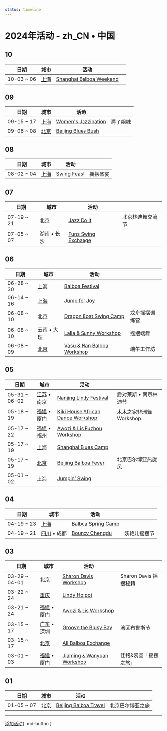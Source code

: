 ```yaml
---
status: timeline
---
```


# 2024年活动 - zh_CN • 中国

## 10

| 日期 | 城市 | 活动 | |
| --- | --- | --- | --- |
| 10-03 ~ 06 | [上海](Shanghai.md) | [Shanghai Balboa Weekend](shanghai-balboa-weekend.md) |  |

## 09

| 日期 | 城市 | 活动 | |
| --- | --- | --- | --- |
| 09-15 ~ 17 | [上海](Shanghai.md) | [Women's Jazzination](womens-jazzination.md) | 爵了姐妹 |
| 09-06 ~ 08 | [北京](Beijing.md) | [Beijing Blues Bush](beijing-blues-bush.md) |  |

## 08

| 日期 | 城市 | 活动 | |
| --- | --- | --- | --- |
| 08-02 ~ 04 | [上海](Shanghai.md) | [Swing Feast](swing-feast.md) | 摇摆盛宴 |

## 07

| 日期 | 城市 | 活动 | |
| --- | --- | --- | --- |
| 07-19 ~ 21 | [北京](Beijing.md) | [Jazz Do It](jazz-do-it.md) | 北京林迪舞交流节 |
| 07-05 ~ 07 | [湖南](Hunan.md) • 长沙 | [Funs Swing Exchange](funs-swing-exchange.md) |  |

## 06

| 日期 | 城市 | 活动 | |
| --- | --- | --- | --- |
| 06-28 ~ 30 | [上海](Shanghai.md) | [Balboa Festival](balboa-festival.md) |  |
| 06-14 ~ 16 | [上海](Shanghai.md) | [Jump for Joy](jump-for-joy.md) |  |
| 06-08 ~ 10 | [北京](Beijing.md) | [Dragon Boat Swing Camp](dragon-boat-swing-camp.md) | 龙舟摇摆训练营 |
| 06-08 ~ 10 | [云南](Yunnan.md) • 大理 | [Lalla & Sunny Workshop](dali-lalla-n-sunny-workshop.md) | 摇摆端舞 |
| 06-08 ~ 09 | [北京](Beijing.md) | [Vasu & Nan Balboa Workshop](vasu-n-nan-balboa-workshop.md) | 端午工作坊 |

## 05

| 日期 | 城市 | 活动 | |
| --- | --- | --- | --- |
| 05-31 ~ 06-02 | [江苏](Jiangsu.md) • 南京 | [Nanjing Lindy Festival](nanjing-lindy-festival.md) | 爵对莱斯 • 南京林迪节 |
| 05-18 ~ 19 | [福建](Fujian.md) • 厦门 | [Kiki House African Dance Workshop](xiamen-kiki-house-african-dance-workshop.md) | 木木之家非洲舞 Workshop |
| 05-17 ~ 22 | [福建](Fujian.md) • 福州 | [Awozi & Lis Fuzhou Workshop](awozi-n-lis-fuzhou-workshop.md) |  |
| 05-17 ~ 19 | [上海](Shanghai.md) | [Shanghai Blues Camp](shanghai-blues-camp.md) |  |
| 05-17 ~ 19 | [北京](Beijing.md) | [Beijing Balboa Fever](beijing-balboa-fever.md) | 北京巴尔博亚热旋风 |
| 05-01 ~ 02 | [上海](Shanghai.md) | [Jumpin’ Swing](jumping-swing.md) |  |

## 04

| 日期 | 城市 | 活动 | |
| --- | --- | --- | --- |
| 04-19 ~ 23 | [上海](Shanghai.md) | [Balboa Spring Camp](balboa-spring-camp.md) |  |
| 04-19 ~ 21 | [四川](Sichuan.md) • 成都 | [Bouncy Chengdu](bouncy-chengdu.md) | 妖艳儿摇摆节 |

## 03

| 日期 | 城市 | 活动 | |
| --- | --- | --- | --- |
| 03-29 ~ 04-01 | [北京](Beijing.md) | [Sharon Davis Workshop](beijing-sharon-davis-workshop.md) | Sharon Davis 摇摆秘籍 |
| 03-22 ~ 24 | [重庆](Chongqing.md) | [Lindy Hotpot](lindy-hotpot.md) |  |
| 03-21 ~ 24 | [福建](Fujian.md) • 厦门 | [Awozi & Lis Workshop](xiamen-awozi-n-lis-workshop.md) |  |
| 03-15 ~ 17 | [广东](Guangdong.md) • 深圳 | [Groove the Blusy Bay](groove-the-blusy-bay.md) | 湾区布鲁斯节 |
| 03-15 ~ 17 | [北京](Beijing.md) | [All Balboa Exchange](all-balboa-exchange.md) |  |
| 03-01 ~ 03 | [福建](Fujian.md) • 厦门 | [Jiaming & Wanyuan Workshop](xiamen-jiaming-n-wanyuan-workshop.md) | 佳铭&婉圆「摇摆之旅」 |

## 01

| 日期 | 城市 | 活动 | |
| --- | --- | --- | --- |
| 01-05 ~ 07 | [北京](Beijing.md) | [Beijing Balboa Travel](beijing-balboa-travel.md) | 北京巴尔博亚之旅 |

---

[添加活动](https://github.com/swingdance/events/issues/new?assignees=&labels=add+event&projects=&template=02-add_entity.yml&title=Add%20Event%3A%20zh_CN%20%E2%80%A2%20%3CName%3E&region=zh_CN&province=&city=&org_id=){ .md-button }
